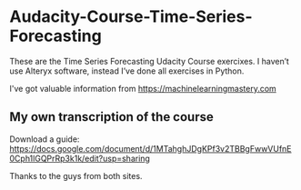 # Audacity-Course-Time-Series-Forecasting

These are the Time Series Forecasting Udacity Course exercixes. I haven’t use Alteryx software, instead I’ve done all exercises in Python.

I've got valuable information from https://machinelearningmastery.com

## My own transcription of the course
Download a guide: https://docs.google.com/document/d/1MTahghJDgKPf3v2TBBgFwwVUfnE0Cph1lGQPrRp3k1k/edit?usp=sharing


Thanks to the guys from both sites.